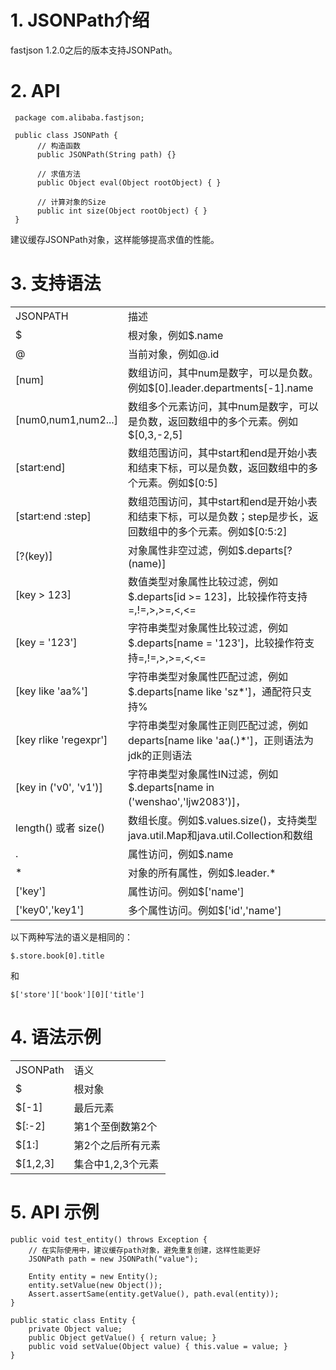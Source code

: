 # 1. JSONPath介绍
fastjson 1.2.0之后的版本支持JSONPath。

# 2. API
     package com.alibaba.fastjson;
     
     public class JSONPath {
          // 构造函数
          public JSONPath(String path) {} 

          // 求值方法
          public Object eval(Object rootObject) { }

          // 计算对象的Size
          public int size(Object rootObject) { }
     }

建议缓存JSONPath对象，这样能够提高求值的性能。

# 3. 支持语法
<table>
<tr><td>JSONPATH</td><td>描述</td></tr>
<tr><td>$</td><td>根对象，例如$.name</td></tr>
<tr><td>@</td><td>当前对象，例如@.id</td></tr>
<tr><td>[num]</td><td>数组访问，其中num是数字，可以是负数。例如$[0].leader.departments[-1].name</td></tr>
<tr><td>[num0,num1,num2...]</td><td>数组多个元素访问，其中num是数字，可以是负数，返回数组中的多个元素。例如$[0,3,-2,5]</td></tr>
<tr><td>[start:end]</td><td>数组范围访问，其中start和end是开始小表和结束下标，可以是负数，返回数组中的多个元素。例如$[0:5]</td></tr>
<tr><td>[start:end :step]</td><td>数组范围访问，其中start和end是开始小表和结束下标，可以是负数；step是步长，返回数组中的多个元素。例如$[0:5:2]</td></tr>
<tr><td>[?(key)]</td><td>对象属性非空过滤，例如$.departs[?(name)]</td></tr>
<tr><td>[key > 123]</td><td>数值类型对象属性比较过滤，例如$.departs[id >= 123]，比较操作符支持=,!=,>,>=,&lt;,&lt;= </td></tr>
<tr><td>[key = '123']</td><td>字符串类型对象属性比较过滤，例如$.departs[name = '123']，比较操作符支持=,!=,>,>=,&lt;,&lt;= </td></tr>
<tr><td>[key like 'aa%']</td><td>字符串类型对象属性匹配过滤，例如$.departs[name like 'sz*']，通配符只支持% </td></tr>
<tr><td>[key rlike 'regexpr']</td><td>字符串类型对象属性正则匹配过滤，例如departs[name like 'aa(.)*']，正则语法为jdk的正则语法 </td></tr>
<tr><td>[key in ('v0', 'v1')]</td><td>字符串类型对象属性IN过滤，例如$.departs[name in ('wenshao','ljw2083')]，</td></tr>
<tr><td>length() 或者 size()</td><td>数组长度。例如$.values.size()，支持类型java.util.Map和java.util.Collection和数组</td></tr>
<tr><td>.</td><td>属性访问，例如$.name</td></tr>
<tr><td>*</td><td>对象的所有属性，例如$.leader.*</td></tr>
<tr><td>['key']</td><td>属性访问。例如$['name']</td></tr>
<tr><td>['key0','key1']</td><td>多个属性访问。例如$['id','name']</td></tr>
</table>

以下两种写法的语义是相同的：

    $.store.book[0].title
和

    $['store']['book'][0]['title']


# 4. 语法示例
<table>
<tr><td>JSONPath</td><td>语义</td></tr>
<tr><td>$</td><td>根对象</td></tr>
<tr><td>$[-1]</td><td>最后元素</td></tr>
<tr><td>$[:-2]</td><td>第1个至倒数第2个</td></tr>
<tr><td>$[1:]</td><td>第2个之后所有元素</td></tr>
<tr><td>$[1,2,3]</td><td>集合中1,2,3个元素</td></tr>
</td>
</table>

# 5. API 示例

    public void test_entity() throws Exception {
        // 在实际使用中，建议缓存path对象，避免重复创建，这样性能更好
        JSONPath path = new JSONPath("value"); 

        Entity entity = new Entity();
        entity.setValue(new Object());
        Assert.assertSame(entity.getValue(), path.eval(entity));
    }
    
    public static class Entity {
        private Object value;
        public Object getValue() { return value; }
        public void setValue(Object value) { this.value = value; }
    }
